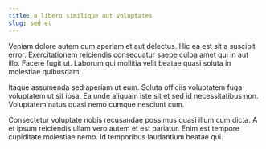 ```yaml
---
title: a libero similique aut voluptates
slug: sed et
---
```


Veniam dolore autem cum aperiam et aut delectus. Hic ea est sit a suscipit error. Exercitationem reiciendis consequatur saepe culpa amet qui in aut illo. Facere fugit ut. Laborum qui mollitia velit beatae quasi soluta in molestiae quibusdam.

Itaque assumenda sed aperiam ut eum. Soluta officiis voluptatem fuga voluptatem ut sit ipsa. Ea unde aliquam iste sit et sed id necessitatibus non. Voluptatem natus quasi nemo cumque nesciunt cum.

Consectetur voluptate nobis recusandae possimus quasi illum cum dicta. A et ipsum reiciendis ullam vero autem et est pariatur. Enim est tempore cupiditate molestiae nemo. Id temporibus laudantium beatae qui.
